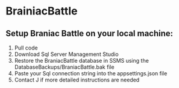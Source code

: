 ﻿# BrainiacBattle

## Setup Braniac Battle on your local machine:

1. Pull code
2. Download Sql Server Management Studio
3. Restore the BraniacBattle database in SSMS using the DatabaseBackups/BraniacBattle.bak file
4. Paste your Sql connection string into the appsettings.json file
5. Contact J if more detailed instructions are needed
